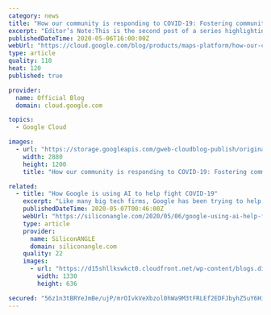 ```yaml
---
category: news
title: "How our community is responding to COVID-19: Fostering community engagement"
excerpt: "Editor’s Note:This is the second post of a series highlighting the inspiring response to COVID-19 from the Google Maps Platform community. This week we’re focusing on projects that help individuals help others in their local communities. You can take a look back at projects that aim to keep communities"
publishedDateTime: 2020-05-06T16:00:00Z
webUrl: "https://cloud.google.com/blog/products/maps-platform/how-our-community-responding-covid-19-fostering-community-engagement/"
type: article
quality: 110
heat: 120
published: true

provider:
  name: Official Blog
  domain: cloud.google.com

topics:
  - Google Cloud

images:
  - url: "https://storage.googleapis.com/gweb-cloudblog-publish/original_images/039-MAP-COVID19-Fostering-Community-engagement-SL-01.png"
    width: 2880
    height: 1200
    title: "How our community is responding to COVID-19: Fostering community engagement"

related:
  - title: "How Google is using AI to help fight COVID-19"
    excerpt: "Like many big tech firms, Google has been trying to help combat the spread of the coronavirus in several ways. Examples include making its communication tool Google Meet free for everyone to use and working with Apple Inc."
    publishedDateTime: 2020-05-07T00:46:00Z
    webUrl: "https://siliconangle.com/2020/05/06/google-using-ai-help-fight-covid-19/"
    type: article
    provider:
      name: SiliconANGLE
      domain: siliconangle.com
    quality: 22
    images:
      - url: "https://d15shllkswkct0.cloudfront.net/wp-content/blogs.dir/1/files/2020/05/Google-Cloud-AI.jpg"
        width: 1330
        height: 636

secured: "56z1n3tBRYeJmBe/ujP/mrOIvkVeXbzol0hWa9M3tFRLEf2EDFJbyhZ5uY6Hi/W+q24dcpkCdk+zY2yuyWNgHzwoZPwbcn3zCUjtmlCaqmjwkY+4djfugrfwrldqnqdVdnfQFuuMUy/HVOk5AkGG8jYvB7hcX37F/Qe2uDLCrD3wxprxbeRA4ahK2hDg4fVQ0o/qq3y6WgMs4y6PfOi4eNvSMYEjRD+Qxv7VFckQBy+X/htVlPSkAfeMd9gcbylT0M8NEi3DskLH+BMSW3v6Ac0olyFlFt1EEUoJ5rANQlg0AnTLsS3niZPvspoX7cALfRmw/pL4lN64tKfthI8m1g==;k8qQw7IURACRmtn1DIeORw=="
---
```


